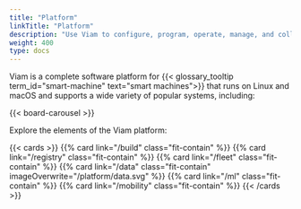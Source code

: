 ```yaml
---
title: "Platform"
linkTitle: "Platform"
description: "Use Viam to configure, program, operate, manage, and collect data from your smart machines."
weight: 400
type: docs
---
```


Viam is a complete software platform for {{< glossary_tooltip term_id="smart-machine" text="smart machines">}} that runs on Linux and macOS and supports a wide variety of popular systems, including:

{{< board-carousel >}}
<br>

Explore the elements of the Viam platform:

{{< cards >}}
{{% card link="/build" class="fit-contain" %}}
{{% card link="/registry" class="fit-contain" %}}
{{% card link="/fleet" class="fit-contain" %}}
{{% card link="/data" class="fit-contain" imageOverwrite="/platform/data.svg" %}}
{{% card link="/ml" class="fit-contain" %}}
{{% card link="/mobility" class="fit-contain" %}}
{{< /cards >}}
